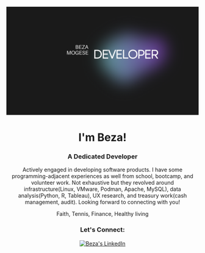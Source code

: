 ![GitHub Banner](https://github.com/Tehlu/Tehlu/blob/main/BezaGithubBanner2.png)

<!--<img align="left" src="https://user-images.githubusercontent.com/65187002/144930161-2f783401-8d27-4fdf-a2f7-cc0ba32f1f1f.gif" width="21%" style="display:inline;"><img align="right" src="https://user-images.githubusercontent.com/65187002/144930161-2f783401-8d27-4fdf-a2f7-cc0ba32f1f1f.gif" width="21%" style="display:inline;">-->

<h1 align="center"> I'm Beza!</h1>
<h3 align="center">A Dedicated Developer</h3>
<p align="center">Actively engaged in developing software products. I have some programming-adjacent experiences as well from school, bootcamp, and volunteer work. Not exhaustive but they revolved around infrastructure(Linux, VMware, Podman, Apache, MySQL), data analysis(Python, R, Tableau), UX research, and treasury work(cash management, audit). Looking forward to connecting with you!</p>
<p align="center"> Faith, Tennis, Finance, Healthy living </p>

<h3 align="center">Let's Connect:</h3>
<p align="center">
<a href="https://www.linkedin.com/in/beza-mogese/" target="_blank"><img align="center" src="https://raw.githubusercontent.com/rahuldkjain/github-profile-readme-generator/master/src/images/icons/Social/linked-in-alt.svg" alt="Beza's LinkedIn" width="7%" /></a>
</p> 
</div>

<!--
**Tehlu/Tehlu** is a ✨ _special_ ✨ repository because its `README.md` (this file) appears on your GitHub profile.

Here are some ideas to get you started:

- 🔭 I’m currently working on ...
- 🌱 I’m currently learning ...
- 👯 I’m looking to collaborate on ...
- 🤔 I’m looking for help with ...
- 💬 Ask me about ...
- 📫 How to reach me: ...
- 😄 Pronouns: ...
- ⚡ Fun fact: ...
-->
